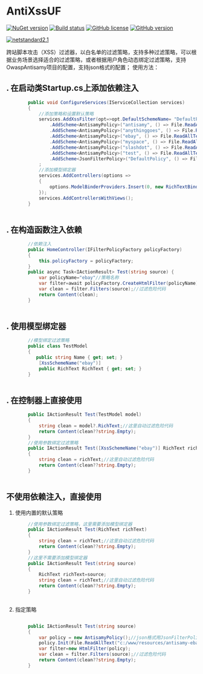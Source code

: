 AntiXssUF
=========

[![NuGet version](https://badge.fury.io/nu/AntiXssUF.svg)](https://badge.fury.io/nu/AntiXssUF) [![Build status](https://ci.appveyor.com/api/projects/status/9nsqv2f81gcnwndg?svg=true)](https://ci.appveyor.com/project/JacksonBruce/antixssuf) [![GitHub license](https://img.shields.io/github/license/JacksonBruce/AntiXssUF)](https://github.com/JacksonBruce/AntiXssUF/blob/master/LICENSE) [![GitHub version](https://badge.fury.io/gh/JacksonBruce%2FAntiXssUF.svg)](https://badge.fury.io/gh/JacksonBruce%2FAntiXssUF)

[![netstandard2.1](https://img.shields.io/badge/netstandard-2.1-brightgreen)](https://img.shields.io/badge/netstandard-2.1-brightgreen) 

跨站脚本攻击（XSS）过滤器，以白名单的过滤策略，支持多种过滤策略，可以根据业务场景选择适合的过滤策略，或者根据用户角色动态绑定过滤策略，支持OwaspAntisamy项目的配置，支持json格式的配置；
使用方法：

. 在启动类Startup.cs上添加依赖注入
---------------------------------  

```C#
        public void ConfigureServices(IServiceCollection services)
        {
            //添加策略和设置默认策略
            services.AddXssFilter(opt=>opt.DefaultSchemeName= "DefaultPolicy")
                .AddScheme<AntisamyPolicy>("antisamy", () => File.ReadAllTextAsync(Path.Combine(HostEnvironment.ContentRootPath, "resources/antisamy.xml")))
                .AddScheme<AntisamyPolicy>("anythinggoes", () => File.ReadAllTextAsync(Path.Combine(HostEnvironment.ContentRootPath, "resources/antisamy-anythinggoes.xml")))
                .AddScheme<AntisamyPolicy>("ebay", () => File.ReadAllTextAsync(Path.Combine(HostEnvironment.ContentRootPath, "resources/antisamy-ebay.xml")))
                .AddScheme<AntisamyPolicy>("myspace", () => File.ReadAllTextAsync(Path.Combine(HostEnvironment.ContentRootPath, "resources/antisamy-myspace.xml")))
                .AddScheme<AntisamyPolicy>("slashdot", () => File.ReadAllTextAsync(Path.Combine(HostEnvironment.ContentRootPath, "resources/antisamy-slashdot.xml")))
                .AddScheme<AntisamyPolicy>("test", () => File.ReadAllTextAsync(Path.Combine(HostEnvironment.ContentRootPath, "resources/antisamy-test.xml")))
                .AddScheme<JsonFilterPolicy>("DefaultPolicy", () => File.ReadAllTextAsync(Path.Combine(HostEnvironment.ContentRootPath, "resources/DefaultPolicy.json")));
            ;
            //添加模型绑定器
            services.AddControllers(options =>
            {
                options.ModelBinderProviders.Insert(0, new RichTextBinderProvider());
            });
            services.AddControllersWithViews();
        }
        
```
        
. 在构造函数注入依赖
-------------------     

```C#
        //依赖注入
        public HomeController(IFilterPolicyFactory policyFactory)
        {
            this.policyFactory = policyFactory;
        }
        public async Task<IActionResult> Test(string source) {
            var policyName="ebay"//策略名称
            var filter=await policyFactory.CreateHtmlFilter(policyName);//创建过滤器
            var clean = filter.Filters(source);//过滤危险代码
            return Content(clean);
        }
        
```

. 使用模型绑定器
---------------

```C#
        //模型绑定过滤策略
        public class TestModel
        {
           public string Name { get; set; }
            [XssSchemeName("ebay")]
            public RichText RichText { get; set; }
        }        
        
```

. 在控制器上直接使用
-------------------

```C#
        public IActionResult Test(TestModel model)
        {
            string clean = model?.RichText;//这里自动过滤危险代码
            return Content(clean??string.Empty);
        }
        //使用参数绑定过滤策略
        public IActionResult Test([XssSchemeName("ebay")] RichText richText)
        {
            string clean = richText;//这里自动过滤危险代码
            return Content(clean??string.Empty);
        }
        
```

不使用依赖注入，直接使用
----------------------

1. 使用内置的默认策略

```C#
        //使用参数绑定过滤策略，这里需要添加模型绑定器
        public IActionResult Test(RichText richText)
        {
            string clean = richText;//这里自动过滤危险代码
            return Content(clean??string.Empty);
        }
        //这里不需要添加模型绑定器
        public IActionResult Test(string source)
        {
            RichText richText=source;
            string clean = richText;//这里自动过滤危险代码
            return Content(clean??string.Empty);
        }
        
```
2. 指定策略

```C#

        public IActionResult Test(string source)
        {
            var policy = new AntisamyPolicy();//json格式用JsonFilterPolicy类
            policy.Init(File.ReadAllText("c:/www/resources/antisamy-ebay.xml"),"ebay");
            var filter=new HtmlFilter(policy);
            var clean = filter.Filters(source);//过滤危险代码
            return Content(clean??string.Empty);
        }
        
```
        
